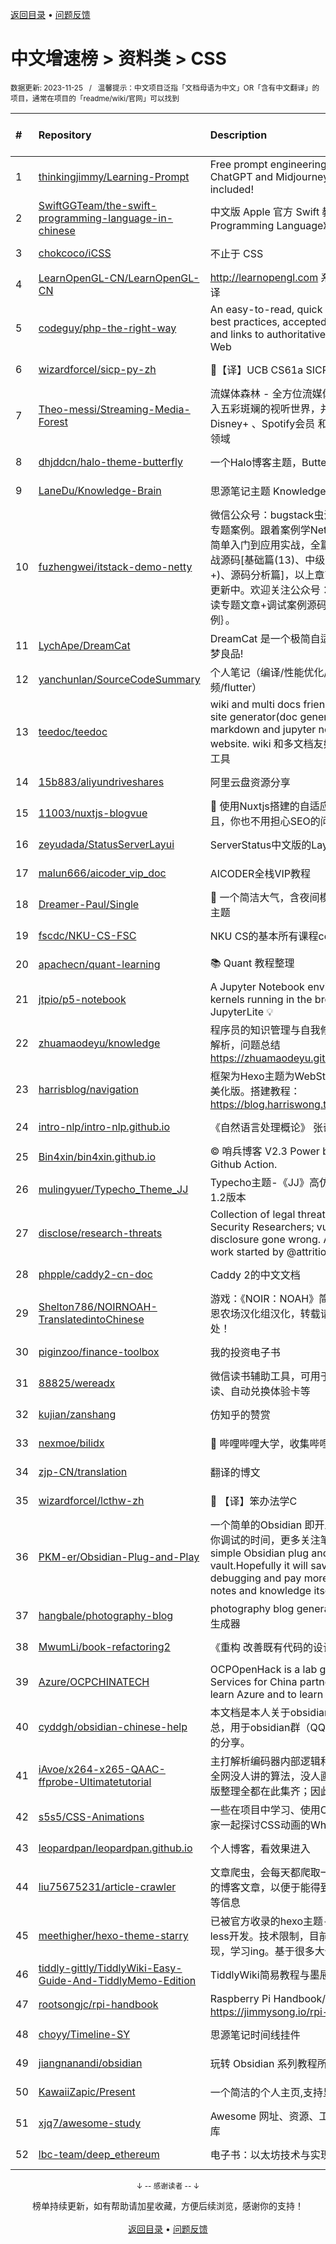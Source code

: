 <a href="https://github.com/GrowingGit/GitHub-Chinese-Top-Charts#github中文排行榜">返回目录</a> • <a href="/content/docs/feedback.md">问题反馈</a>

# 中文增速榜 > 资料类 > CSS
<sub>数据更新: 2023-11-25&nbsp;&nbsp;&nbsp;/&nbsp;&nbsp;&nbsp;温馨提示：中文项目泛指「文档母语为中文」OR「含有中文翻译」的项目，通常在项目的「readme/wiki/官网」可以找到</sub>

|#|Repository|Description|Stars|Average daily growth|Updated|
|:-|:-|:-|:-|:-|:-|
|1|[thinkingjimmy/Learning-Prompt](https://github.com/thinkingjimmy/Learning-Prompt)|Free prompt engineering online course. ChatGPT and Midjourney tutorials are now included!|4860|18|2023-09-17|
|2|[SwiftGGTeam/the-swift-programming-language-in-chinese](https://github.com/SwiftGGTeam/the-swift-programming-language-in-chinese)|中文版 Apple 官方 Swift 教程《The Swift Programming Language》|20932|6|2023-11-14|
|3|[chokcoco/iCSS](https://github.com/chokcoco/iCSS)|不止于 CSS|16336|6|2023-11-10|
|4|[LearnOpenGL-CN/LearnOpenGL-CN](https://github.com/LearnOpenGL-CN/LearnOpenGL-CN)|http://learnopengl.com 系列教程的简体中文翻译|5149|2|2023-06-28|
|5|[codeguy/php-the-right-way](https://github.com/codeguy/php-the-right-way)|An easy-to-read, quick reference for PHP best practices, accepted coding standards, and links to authoritative tutorials around the Web|8865|2|2023-10-13|
|6|[wizardforcel/sicp-py-zh](https://github.com/wizardforcel/sicp-py-zh)|:book:【译】UCB CS61a SICP Python|2065|1|2023-07-14|
|7|[Theo-messi/Streaming-Media-Forest](https://github.com/Theo-messi/Streaming-Media-Forest)|流媒体森林 - 全方位流媒体 观影指南 引领您进入五彩斑斓的视听世界，并涵盖了 Netflix 、Disney+ 、Spotify会员 和 YouTube会员 的精彩领域|42|1|2023-11-23|
|8|[dhjddcn/halo-theme-butterfly](https://github.com/dhjddcn/halo-theme-butterfly)|一个Halo博客主题，Butterfly 🦋|355|1|2023-07-12|
|9|[LaneDu/Knowledge-Brain](https://github.com/LaneDu/Knowledge-Brain)|思源笔记主题 Knowledge Brain 寓意知识大脑|20|0|2023-08-16|
|10|[fuzhengwei/itstack-demo-netty](https://github.com/fuzhengwei/itstack-demo-netty)|微信公众号：bugstack虫洞栈   专注于原创开发专题案例。跟着案例学Netty，Netty4.x案例从简单入门到应用实战，全篇37章节优秀案例+实战源码[基础篇(13)、中级篇(13)、高级篇(3章+)、源码分析篇]，以上章节全部完成并不断持续更新中。欢迎关注公众号：bugstack虫洞栈   阅读专题文章+调试案例源码学习｛回复netty案例｝。|669|0|2023-06-18|
|11|[LychApe/DreamCat](https://github.com/LychApe/DreamCat)|DreamCat 是一个极简自适应博客主题,年轻人追梦良品!|271|0|2023-10-14|
|12|[yanchunlan/SourceCodeSummary](https://github.com/yanchunlan/SourceCodeSummary)|个人笔记（编译/性能优化/framework/音视频/flutter）|22|0|2023-11-03|
|13|[teedoc/teedoc](https://github.com/teedoc/teedoc)|wiki and multi docs friendly static document site generator(doc generator), convert markdown and jupyter notebook to html website. wiki 和多文档友好的静态文档网站生成工具|153|0|2023-10-11|
|14|[15b883/aliyundriveshares](https://github.com/15b883/aliyundriveshares)|阿里云盘资源分享|25|0|2023-11-24|
|15|[11003/nuxtjs-blogvue](https://github.com/11003/nuxtjs-blogvue)|🍧 使用Nuxtjs搭建的自适应博客前台网站。而且，你也不用担心SEO的问题。|8|0|2023-07-14|
|16|[zeyudada/StatusServerLayui](https://github.com/zeyudada/StatusServerLayui)|ServerStatus中文版的Layui主题|7|0|2023-07-08|
|17|[malun666/aicoder_vip_doc](https://github.com/malun666/aicoder_vip_doc)|AICODER全栈VIP教程|63|0|2023-10-02|
|18|[Dreamer-Paul/Single](https://github.com/Dreamer-Paul/Single)|🎈 一个简洁大气，含夜间模式的 Typecho 博客主题|664|0|2023-10-13|
|19|[fscdc/NKU-CS-FSC](https://github.com/fscdc/NKU-CS-FSC)|NKU CS的基本所有课程code和report(更新中)|14|0|2023-10-31|
|20|[apachecn/quant-learning](https://github.com/apachecn/quant-learning)|:books: Quant 教程整理|275|0|2023-08-15|
|21|[jtpio/p5-notebook](https://github.com/jtpio/p5-notebook)|A Jupyter Notebook environment for p5.js kernels running in the browser, powered by JupyterLite 💡|108|0|2023-10-06|
|22|[zhuamaodeyu/knowledge](https://github.com/zhuamaodeyu/knowledge)|程序员的知识管理与自我修养，个人博客，源码解析，问题总结 https://zhuamaodeyu.github.io/knowledge/|15|0|2023-09-17|
|23|[harrisblog/navigation](https://github.com/harrisblog/navigation)|框架为Hexo主题为WebStack的网址导航之个人美化版。搭建教程：https://blog.harriswong.top/posts/61c6c2e8/|31|0|2023-06-17|
|24|[intro-nlp/intro-nlp.github.io](https://github.com/intro-nlp/intro-nlp.github.io)|《自然语言处理概论》  张奇、桂韬、黄萱菁著|94|0|2023-09-10|
|25|[Bin4xin/bin4xin.github.io](https://github.com/Bin4xin/bin4xin.github.io)|© 哨兵博客 V2.3 Power by Bin4xin   Jekyll   Github Action.|10|0|2023-11-24|
|26|[mulingyuer/Typecho_Theme_JJ](https://github.com/mulingyuer/Typecho_Theme_JJ)|Typecho主题-《JJ》高仿掘金，支持Typecho 1.2版本|302|0|2023-11-24|
|27|[disclose/research-threats](https://github.com/disclose/research-threats)|Collection of legal threats against good faith Security Researchers; vulnerability disclosure gone wrong. A continuation of work started by @attritionorg|256|0|2023-06-04|
|28|[phpple/caddy2-cn-doc](https://github.com/phpple/caddy2-cn-doc)|Caddy 2的中文文档|107|0|2023-10-27|
|29|[Shelton786/NOIRNOAH-TranslatedintoChinese](https://github.com/Shelton786/NOIRNOAH-TranslatedintoChinese)|游戏：《NOIR：NOAH》简体中文汉化，由罗布恩农场汉化组汉化，转载请经过许可并标明出处！|15|0|2023-11-24|
|30|[piginzoo/finance-toolbox](https://github.com/piginzoo/finance-toolbox)|我的投资电子书|17|0|2023-09-10|
|31|[88825/wereadx](https://github.com/88825/wereadx)|微信读书辅助工具，可用于书籍下载及自动阅读、自动兑换体验卡等|10|0|2023-11-21|
|32|[kujian/zanshang](https://github.com/kujian/zanshang)|仿知乎的赞赏|27|0|2023-10-25|
|33|[nexmoe/bilidx](https://github.com/nexmoe/bilidx)|📕 哔哩哔哩大学，收集哔哩哔哩的学习资源|11|0|2023-10-15|
|34|[zjp-CN/translation](https://github.com/zjp-CN/translation)|翻译的博文|11|0|2023-07-26|
|35|[wizardforcel/lcthw-zh](https://github.com/wizardforcel/lcthw-zh)|:book: 【译】笨办法学C|772|0|2023-10-31|
|36|[PKM-er/Obsidian-Plug-and-Play](https://github.com/PKM-er/Obsidian-Plug-and-Play)|一个简单的Obsidian 即开即用库，希望它能节省你调试的时间，更多关注笔记和知识本身。A simple Obsidian plug and play vault.Hopefully it will save you time debugging and pay more attention to the notes and knowledge itself.|123|0|2023-06-20|
|37|[hangbale/photography-blog](https://github.com/hangbale/photography-blog)|photography blog generator - 摄影类静态博客生成器|88|0|2023-10-19|
|38|[MwumLi/book-refactoring2](https://github.com/MwumLi/book-refactoring2)|《重构 改善既有代码的设计第二版》中文版|156|0|2023-09-15|
|39|[Azure/OCPCHINATECH](https://github.com/Azure/OCPCHINATECH)|OCPOpenHack is a lab gallery on Azure Services for China partners. Pls join in us to learn Azure and to learn Microsoft.|55|0|2023-07-18|
|40|[cyddgh/obsidian-chinese-help](https://github.com/cyddgh/obsidian-chinese-help)|本文档是本人关于obsidian软件使用的心得汇总，用于obsidian群（QQ群号：774176839）的分享。|168|0|2023-09-15|
|41|[iAvoe/x264-x265-QAAC-ffprobe-Ultimatetutorial](https://github.com/iAvoe/x264-x265-QAAC-ffprobe-Ultimatetutorial)|主打解析编码器内部逻辑和参数说明，从基础到全网没人讲的算法，没人画的图解，没人做的排版整理全都在此集齐；因此叫Ultimate Tutorial|100|0|2023-11-18|
|42|[s5s5/CSS-Animations](https://github.com/s5s5/CSS-Animations)|一些在项目中学习、使用CSS的动画心得。与大家一起探讨CSS动画的What How Why。|137|0|2023-09-26|
|43|[leopardpan/leopardpan.github.io](https://github.com/leopardpan/leopardpan.github.io)|个人博客，看效果进入|1335|0|2023-09-06|
|44|[liu75675231/article-crawler](https://github.com/liu75675231/article-crawler)|文章爬虫，会每天都爬取一些有价值的官方文档的博客文章，以便于能得到第一手的更新，教程等信息|8|0|2023-11-24|
|45|[meethigher/hexo-theme-starry](https://github.com/meethigher/hexo-theme-starry)|已被官方收录的hexo主题-Starry，采用ejs跟less开发。技术限制，目前还有很多优化未实现，学习ing。基于很多大佬开源的插件，感谢！|23|0|2023-11-06|
|46|[tiddly-gittly/TiddlyWiki-Easy-Guide-And-TiddlyMemo-Edition](https://github.com/tiddly-gittly/TiddlyWiki-Easy-Guide-And-TiddlyMemo-Edition)|TiddlyWiki简易教程与墨屉钓鱼版|16|0|2023-09-03|
|47|[rootsongjc/rpi-handbook](https://github.com/rootsongjc/rpi-handbook)|Raspberry Pi Handbook/树莓派实践手册 - https://jimmysong.io/rpi-handbook|10|0|2023-10-10|
|48|[choyy/Timeline-SY](https://github.com/choyy/Timeline-SY)|思源笔记时间线挂件|15|0|2023-09-22|
|49|[jiangnanandi/obsidian](https://github.com/jiangnanandi/obsidian)|玩转  Obsidian 系列教程所用代码|25|0|2023-07-26|
|50|[KawaiiZapic/Present](https://github.com/KawaiiZapic/Present)|一个简洁的个人主页,支持显示博客文章.|80|0|2023-10-23|
|51|[xjq7/awesome-study](https://github.com/xjq7/awesome-study)|Awesome 网址、资源、工具、学习指南等收集库|11|0|2023-10-09|
|52|[lbc-team/deep_ethereum](https://github.com/lbc-team/deep_ethereum)|电子书：以太坊技术与实现|377|0|2023-07-28|

<div align="center">
    <p><sub>↓ -- 感谢读者 -- ↓</sub></p>
    榜单持续更新，如有帮助请加星收藏，方便后续浏览，感谢你的支持！
</div>

<br/>

<div align="center"><a href="https://github.com/GrowingGit/GitHub-Chinese-Top-Charts#github中文排行榜">返回目录</a> • <a href="/content/docs/feedback.md">问题反馈</a></div>
